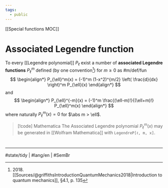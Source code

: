 ```yaml
---
tags:
  - public
---
```

[[Special functions MOC]]
# Associated Legendre function

To every [[Legendre polynomial]] $P_{\ell}$ exist a number of **associated Legendre functions** $P_{\ell}^m$ defined (by one convention[^2018]) for $m \geq 0$ as #m/def/fun
$$
\begin{align*}
P_{\ell}^m(x) = (-1)^m (1-x^2)^{m/2} \left( \frac{d}{dx} \right)^m P_{\ell}(x)
\end{align*}
$$
and
$$
\begin{align*}
P_{\ell}^{-m}(x) = (-1)^m \frac{(\ell-m)!}{(\ell+m)!} P_{\ell}^m(x)
\end{align*}
$$
where naturally $P_{\ell}^m(x) = 0$ for $\abs m > \ell$.

[^2018]: 2018\. [[Sources/@griffithsIntroductionQuantumMechanics2018|Introduction to quantum mechanics]], §4.1, p. 135

> [!code] Mathematica
> The Associated Legendre polynomial $P_{\ell}^m(x)$ may be generated in [[Wolfram Mathematica]] with `LegendreP[ℓ, m, x]`.

#
---
#state/tidy | #lang/en | #SemBr
